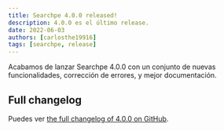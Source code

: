 ```yaml
---
title: Searchpe 4.0.0 released!
description: 4.0.0 es el último release.
date: 2022-06-03
authors: [carlosthe19916]
tags: [searchpe, release]
---
```


Acabamos de lanzar Searchpe 4.0.0 con un conjunto de nuevas funcionalidades, corrección de errores, y mejor documentación.

## Full changelog

Puedes ver [the full changelog of 4.0.0 on GitHub](https://github.com/project-openubl/searchpe/releases/tag/v4.0.0).
